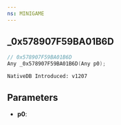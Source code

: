 ```yaml
---
ns: MINIGAME
---
```

## _0x578907F59BA01B6D

```c
// 0x578907F59BA01B6D
Any _0x578907F59BA01B6D(Any p0);
```

```
NativeDB Introduced: v1207
```

## Parameters
* **p0**:
